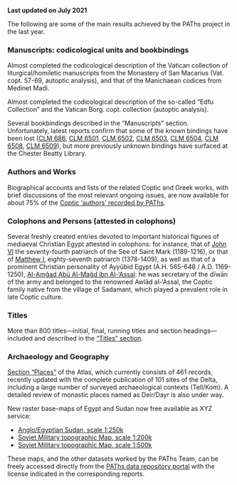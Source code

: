 **Last updated on July 2021**

The following are some of the main results achieved by the PAThs project in the last year.

### Manuscripts: codicological units and bookbindings

Almost completed the codicological description of the Vatican collection of liturgical/homiletic manuscripts from the Monastery of San Macarius (Vat. copt. 57-69, autoptic analysis), and that of the Manichaean codices from Medinet Madi.

Almost completed the codicological description of the so-called “Edfu Collection” and the Vatican Borg. copt. collection (autoptic analysis).

Several bookbindings described in the “Manuscripts” section. Unfortunately, latest reports confirm that some of the known bindings have been lost ([CLM 686](manuscripts/686), [CLM 6501](manuscripts/6501), [CLM 6502](manuscripts/6502), [CLM 6503](manuscripts/6503), [CLM 6504](manuscripts/6504), [CLM 6508](manuscripts/6508), [CLM 6509](manuscripts/6509)), but more previously unknown bindings have surfaced at the Chester Beatty Library.


### Authors and Works

Biographical accounts and lists of the related Coptic and Greek works, with brief discussions of the most relevant ongoing issues, are now available for about 75% of the [Coptic ‘authors’ recorded by PAThs](search/authors/all).


### Colophons and Persons (attested in colophons)

Several freshly created entries devoted to important historical figures of mediaeval Christian Egypt attested in colophons: for instance, that of [John VI](persons/163) the seventy-fourth patriarch of the See of Saint Mark (1189-1216), or that of [Matthew I](persons/171), eighty-seventh patriarch (1378-1409), as well as that of a prominent Christian personality of Ayyūbid Egypt (A.H. 565-648 / A.D. 1169-1250), [Al-Amǧad Abū Al-Maǧd ibn Al-‘Assal](persons/182): he was secretary of the dīwān of the army and belonged to the renowned Awlād al-‘Assal, the Coptic family native from the village of Sadamant, which played a prevalent role in late Coptic culture.


### Titles

More than 800 titles—initial, final, running titles and section headings—included and described in the [“Titles” section](search/titles/all).


### Archaeology and Geography

[Section “Places”](search/places/all) of the Atlas, which currently consists of 461 records, recently updated with the complete publication of 101 sites of the Delta, including a large number of surveyed archaeological contexts (Tell/Kom). A detailed review of monastic places named as Deir/Dayr is also under way.

New raster base-maps of Egypt and Sudan now free available as XYZ service:
- [Anglo/Egyptian Sudan, scale 1:250k](https://docs.paths-erc.eu/data/#sudan_1_250_000_/_anglo_egyptian_sudan)
- [Soviet Military topographic Map, scale 1:200k](https://docs.paths-erc.eu/data/#soviet_military_topographic_maps_1_200_000__1985)
- [Soviet Military topographic Map, scale 1:500k](https://docs.paths-erc.eu/data/#soviet_military_topographic_maps_1_500_000__1954)

These maps, and the other datasets worked by the PAThs Team, can be freely accessed directly from the [PAThs data repository portal](https://docs.paths-erc.eu/data/) with the license indicated in the corresponding reports.



